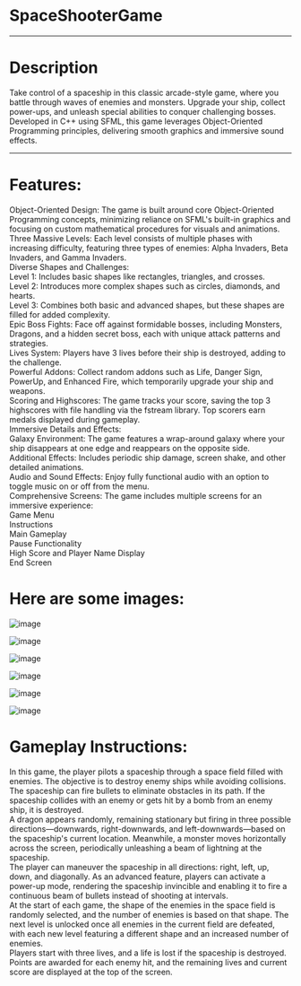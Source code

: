 # SpaceShooterGame

<hr>

# Description
Take control of a spaceship in this classic arcade-style game, where you battle through waves of enemies and monsters. Upgrade your ship, collect power-ups, and unleash special abilities to conquer challenging bosses. Developed in C++ using SFML, this game leverages Object-Oriented Programming principles, delivering smooth graphics and immersive sound effects.

<hr>

# Features:
Object-Oriented Design: The game is built around core Object-Oriented Programming concepts, minimizing reliance on SFML's built-in graphics and focusing on custom mathematical procedures for visuals and animations.<br>
Three Massive Levels: Each level consists of multiple phases with increasing difficulty, featuring three types of enemies: Alpha Invaders, Beta Invaders, and Gamma Invaders.<br>
Diverse Shapes and Challenges:<br>
Level 1: Includes basic shapes like rectangles, triangles, and crosses.<br>
Level 2: Introduces more complex shapes such as circles, diamonds, and hearts.<br>
Level 3: Combines both basic and advanced shapes, but these shapes are filled for added complexity.<br>
Epic Boss Fights: Face off against formidable bosses, including Monsters, Dragons, and a hidden secret boss, each with unique attack patterns and strategies.<br>
Lives System: Players have 3 lives before their ship is destroyed, adding to the challenge.<br>
Powerful Addons: Collect random addons such as Life, Danger Sign, PowerUp, and Enhanced Fire, which temporarily upgrade your ship and weapons.<br>
Scoring and Highscores: The game tracks your score, saving the top 3 highscores with file handling via the fstream library. Top scorers earn medals displayed during gameplay.<br>
Immersive Details and Effects:<br>
Galaxy Environment: The game features a wrap-around galaxy where your ship disappears at one edge and reappears on the opposite side.<br>
Additional Effects: Includes periodic ship damage, screen shake, and other detailed animations.<br>
Audio and Sound Effects: Enjoy fully functional audio with an option to toggle music on or off from the menu.<br>
Comprehensive Screens: The game includes multiple screens for an immersive experience:<br>
Game Menu<br>
Instructions<br>
Main Gameplay<br>
Pause Functionality<br>
High Score and Player Name Display<br>
End Screen<br>

# Here are some images:


![image](https://github.com/user-attachments/assets/55ec54f4-5371-4825-bb22-1a02c5606930)



![image](https://github.com/user-attachments/assets/26434cc5-1678-4939-89d4-58f1d2e09fd0)

![image](https://github.com/user-attachments/assets/c89bbaee-64c3-485d-8870-a0a1544fab31)

![image](https://github.com/user-attachments/assets/8dd9824b-5353-4323-a138-b10dd2cf2dc5)

![image](https://github.com/user-attachments/assets/38ccab0a-4abc-4c1d-9157-25b5fd4a5c8d)

![image](https://github.com/user-attachments/assets/32809291-92e9-40d5-ab77-18d0a53d37cd)


# Gameplay Instructions:


In this game, the player pilots a spaceship through a space field filled with enemies. The objective is to destroy enemy ships while avoiding collisions. The spaceship can fire bullets to eliminate obstacles in its path. If the spaceship collides with an enemy or gets hit by a bomb from an enemy ship, it is destroyed.<br> A dragon appears randomly, remaining stationary but firing in three possible directions—downwards, right-downwards, and left-downwards—based on the spaceship's current location. Meanwhile, a monster moves horizontally across the screen, periodically unleashing a beam of lightning at the spaceship.<br> The player can maneuver the spaceship in all directions: right, left, up, down, and diagonally. As an advanced feature, players can activate a power-up mode, rendering the spaceship invincible and enabling it to fire a continuous beam of bullets instead of shooting at intervals.<br> At the start of each game, the shape of the enemies in the space field is randomly selected, and the number of enemies is based on that shape. The next level is unlocked once all enemies in the current field are defeated, with each new level featuring a different shape and an increased number of enemies.<br> Players start with three lives, and a life is lost if the spaceship is destroyed. Points are awarded for each enemy hit, and the remaining lives and current score are displayed at the top of the screen.<br>




